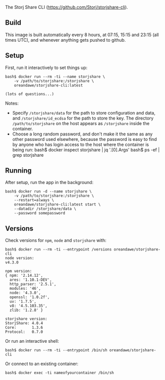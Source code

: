 The Storj Share CLI (https://github.com/Storj/storjshare-cli).

## Build ##

This image is built automatically every 8 hours, at 07:15, 15:15 and 23:15 (all times UTC), and whenever anything gets pushed to github.

## Setup ##

First, run it interactively to set things up:

    bash$ docker run --rm -ti --name storjshare \
        -v /path/to/storjshare:/storjshare \
        oreandawe/storjshare-cli:latest
    
    (lots of questions...)

Notes:

* Specify `/storjshare/data` for the path to store configuration and data, and `/storjshare/id_ecdsa` for the path to store the key. The directory `/path/to/storjshare` on the host appears as `/storjshare` inside the container.
* Choose a long random password, and don't make it the same as any other password used elsewhere, because the password is easy to find by anyone who has login access to the host where the container is being run:
      bash$ docker inspect storjshare | jq '.[0].Args'
      bash$ ps -ef | grep storjshare

## Running ##

After setup, run the app in the background:

    bash$ docker run -d --name storjshare \
        -v /path/to/storjshare:/storjshare \
        --restart=always \
        oreandawe/storjshare-cli:latest start \
        --datadir /storjshare/data \
        --password somepassword

## Versions ##

Check versions for `npm`, `node` and `storjshare` with:

    bash$ docker run --rm -ti --entrypoint /versions oreandawe/storjshare-cli
    node version:
    v4.3.0

    npm version:
    { npm: '2.14.12',
      ares: '1.10.1-DEV',
      http_parser: '2.5.1',
      modules: '46',
      node: '4.3.0',
      openssl: '1.0.2f',
      uv: '1.7.5',
      v8: '4.5.103.35',
      zlib: '1.2.8' }

    storjshare version:
    StorjShare: 4.0.4
    Core:       1.3.6
    Protocol:   0.7.0

Or run an interactive shell:

    bash$ docker run --rm -ti --entrypoint /bin/sh oreandawe/storjshare-cli

Or connect to an existing container:

    bash$ docker exec -ti nameofyourcontainer /bin/sh
